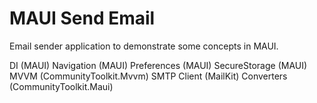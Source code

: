 # MAUI Send Email
Email sender application to demonstrate some concepts in MAUI.

DI (MAUI)
Navigation (MAUI)
Preferences (MAUI)
SecureStorage (MAUI)
MVVM (CommunityToolkit.Mvvm)
SMTP Client (MailKit)
Converters (CommunityToolkit.Maui)
